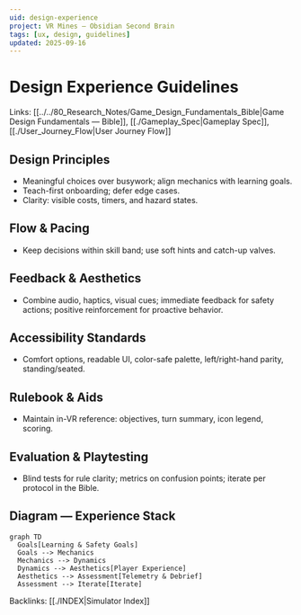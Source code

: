 ```yaml
---
uid: design-experience
project: VR Mines — Obsidian Second Brain
tags: [ux, design, guidelines]
updated: 2025-09-16
---
```


# Design Experience Guidelines

Links: [[../../80_Research_Notes/Game_Design_Fundamentals_Bible|Game Design Fundamentals — Bible]], [[./Gameplay_Spec|Gameplay Spec]], [[./User_Journey_Flow|User Journey Flow]]

## Design Principles
- Meaningful choices over busywork; align mechanics with learning goals.
- Teach-first onboarding; defer edge cases.
- Clarity: visible costs, timers, and hazard states.

## Flow & Pacing
- Keep decisions within skill band; use soft hints and catch-up valves.

## Feedback & Aesthetics
- Combine audio, haptics, visual cues; immediate feedback for safety actions; positive reinforcement for proactive behavior.

## Accessibility Standards
- Comfort options, readable UI, color-safe palette, left/right-hand parity, standing/seated.

## Rulebook & Aids
- Maintain in-VR reference: objectives, turn summary, icon legend, scoring.

## Evaluation & Playtesting
- Blind tests for rule clarity; metrics on confusion points; iterate per protocol in the Bible.

## Diagram — Experience Stack
```mermaid
graph TD
  Goals[Learning & Safety Goals]
  Goals --> Mechanics
  Mechanics --> Dynamics
  Dynamics --> Aesthetics[Player Experience]
  Aesthetics --> Assessment[Telemetry & Debrief]
  Assessment --> Iterate[Iterate]
```

Backlinks: [[./INDEX|Simulator Index]]


